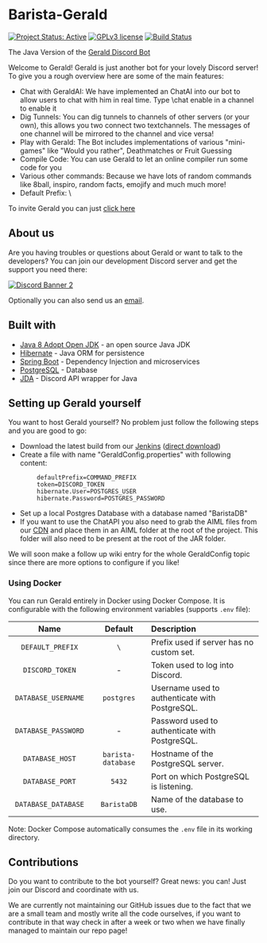 # Barista-Gerald
[![Project Status: Active](https://www.repostatus.org/badges/latest/active.svg)](https://www.repostatus.org/#active) [![GPLv3 license](https://img.shields.io/badge/License-GPLv3-blue.svg)](https://www.gnu.org/licenses/gpl-3.0) [![Build Status](https://jenkins.voidtech.de/buildStatus/icon?job=Barista+Gerald)](https://jenkins.voidtech.de/job/Barista%20Gerald/)

The Java Version of the [Gerald Discord Bot](https://github.com/Elementalmp4/GeraldCore)

Welcome to Gerald! Gerald is just another bot for your lovely Discord server! To give you a rough overview here are some of the main features:
- Chat with GeraldAI: We have implemented an ChatAI into our bot to allow users to chat with him in real time. Type \chat enable in a channel to enable it
- Dig Tunnels: You can dig tunnels to channels of other servers (or your own), this allows you two connect two textchannels. The messages of one channel will be mirrored to the channel and vice versa!
- Play with Gerald: The Bot includes implementations of various "mini-games" like "Would you rather", Deathmatches or Fruit Guessing
- Compile Code: You can use Gerald to let an online compiler run some code for you
- Various other commands: Because we have lots of random commands like 8ball, inspiro, random facts, emojify and much much more!
- Default Prefix: \

To invite Gerald you can just [click here](https://discord.com/api/oauth2/authorize?client_id=555816892141404163&permissions=805694544&scope=bot)
## About us
Are you having troubles or questions about Gerald or want to talk to the developers? You can join our development Discord server and get the support you need there:

[![Discord Banner 2](https://discordapp.com/api/guilds/729317146127106059/widget.png?style=banner2)](https://discord.gg/mNmgHgjDGz)

Optionally you can also send us an [email](mailto:gerald@voidtech.de).

## Built with
- [Java 8 Adopt Open JDK](https://adoptopenjdk.net/) - an open source Java JDK
- [Hibernate](https://hibernate.org/) - Java ORM for persistence
- [Spring Boot](https://spring.io/projects/spring-boot) - Dependency Injection and microservices
- [PostgreSQL](https://www.postgresql.org/) - Database
- [JDA](https://github.com/DV8FromTheWorld/JDA) -  Discord API wrapper for Java

## Setting up Gerald yourself
You want to host Gerald yourself? No problem just follow the following steps and you are good to go:
- Download the latest build from our [Jenkins](https://jenkins.voidtech.de/job/Barista%20Gerald/lastSuccessfulBuild/)    ([direct download](https://jenkins.voidtech.de/job/Barista%20Gerald/lastSuccessfulBuild/artifact/target/original-BaristaGerald-0.0.1-SNAPSHOT.jar))
- Create a file with name "GeraldConfig.properties" with following content:
```
        defaultPrefix=COMMAND_PREFIX
        token=DISCORD_TOKEN
        hibernate.User=POSTGRES_USER
        hibernate.Password=POSTGRES_PASSWORD
```
- Set up a local Postgres Database with a database named "BaristaDB"
- If you want to use the ChatAPI you also need to grab the AIML files from our [CDN](https://cdn.voidtech.de/ai/) and place them in an AIML folder at the root of the project. This folder will also need to be present at the root of the JAR folder.

We will soon make a follow up wiki entry for the whole GeraldConfig topic since there are more options to configure if you like!

### Using Docker

You can run Gerald entirely in Docker using Docker Compose. It is configurable with the following environment variables (supports `.env` file):

| <div style="width:150px">Name</div> |      Default       | Description                                    |
| :---------------------------------: | :----------------: | :--------------------------------------------- |
|          `DEFAULT_PREFIX`           |        `\`         | Prefix used if server has no custom set.       |
|           `DISCORD_TOKEN`           |         -          | Token used to log into Discord.                |
|         `DATABASE_USERNAME`         |     `postgres`     | Username used to authenticate with PostgreSQL. |
|         `DATABASE_PASSWORD`         |         -          | Password used to authenticate with PostgreSQL. |
|           `DATABASE_HOST`           | `barista-database` | Hostname of the PostgreSQL server.             |
|           `DATABASE_PORT`           |       `5432`       | Port on which PostgreSQL is listening.         |
|         `DATABASE_DATABASE`         |    `BaristaDB`     | Name of the database to use.                   |

Note: Docker Compose automatically consumes the `.env` file in its working directory.

## Contributions
Do you want to contribute to the bot yourself? Great news: you can! Just join our Discord and coordinate with us. 

We are currently not maintaining our GitHub issues due to the fact that we are a small team and mostly write all the code ourselves, if you want to contribute in that way check in after a week or two when we have finally managed to maintain our repo page!
